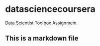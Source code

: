 datasciencecoursera
===================

Data Scientist Toolbox Assignment
## This is a markdown file
